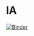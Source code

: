# IA
[![Binder](https://mybinder.org/badge_logo.svg)](https://mybinder.org/v2/gh/IkramBenSelma/IA/1263dcfcb2ac1947436dc0ad0e2dfabb8a2a08d2)


